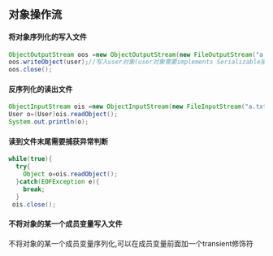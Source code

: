 ## 对象操作流
#### 将对象序列化的写入文件  
```java
ObjectOutputStream oos =new ObjectOutputStream(new FileOutputStream("a.txt"));     
oos.writeObject(user);//写入user对象(user对象需要implements Serializable接口);对象在文件里写出的是乱码    
oos.close();  
```
#### 反序列化的读出文件
```java
ObjectInputStream ois =new ObjectInputStream(new FileInputStream("a.txt"));  
User o=(User)ois.readObject();  
System.out.println(o);  
```
#### 读到文件末尾需要捕获异常判断
```java
while(true){  
  try{  
    Object o=ois.readObject();    
  }catch(EOFException e){  
    break;  
  }  
 ois.close();  
 ```
#### 不将对象的某一个成员变量写入文件
不将对象的某一个成员变量序列化,可以在成员变量前面加一个transient修饰符  


